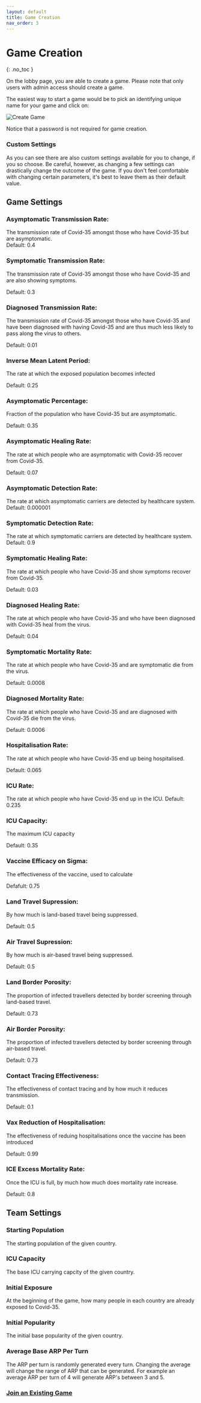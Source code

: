 ```yaml
---
layout: default
title: Game Creation
nav_order: 3
---
```


# Game Creation
{: .no_toc }

On the lobby page, you are able to create a game. Please note that only users with admin access should create a game.

The easiest way to start a game would be to pick an identifying unique name for your game and click on:


![Create Game](https://github.com/CodyCodingCode/Covid-35/blob/gh-pages/assets/images/create_new_game.png?raw=true)


Notice that a password is not required for game creation.

### Custom Settings

As you can see there are also custom settings available for you to change, if you so choose. Be careful, however, as changing a few settings can drastically
change the outcome of the game. If you don't feel comfortable with changing certain parameters, it's best to leave them as their default value. 

## Game Settings
### Asymptomatic Transmission Rate:
The transmission rate of Covid-35 amongst those who have Covid-35 but are asymptomatic.
<br>
Default: 0.4

### Symptomatic Transmission Rate:
The transmission rate of Covid-35 amongst those who have Covid-35 and are also showing symptoms.

Default: 0.3

### Diagnosed Transmission Rate:
The transmission rate of Covid-35 amongst those who have Covid-35 and have been diagnosed with
having Covid-35 and are thus much less likely to pass along the virus to others.

Default: 0.01

### Inverse Mean Latent Period:
The rate at which the exposed population becomes infected

Default: 0.25

### Asymptomatic Percentage:
Fraction of the population who have Covid-35 but are asymptomatic.

Default: 0.35

### Asymptomatic Healing Rate:
The rate at which people who are asymptomatic with Covid-35 recover from Covid-35.

Default: 0.07

### Asymptomatic Detection Rate:
The rate at which asymptomatic carriers are detected by healthcare system.
Default: 0.000001

### Symptomatic Detection Rate:
The rate at which symptomatic carriers are detected by healthcare system.
Default: 0.9

### Symptomatic Healing Rate:
The rate at which people who have Covid-35 and show symptoms recover from Covid-35.

Default: 0.03

### Diagnosed Healing Rate:
The rate at which people who have Covid-35 and who have been diagnosed with Covid-35 heal from the virus.

Default: 0.04

### Symptomatic Mortality Rate:
The rate at which people who have Covid-35 and are symptomatic die from the virus.

Default: 0.0008

### Diagnosed Mortality Rate:
The rate at which people who have Covid-35 and are diagnosed with Covid-35 die from the virus.

Default: 0.0006

### Hospitalisation Rate:
The rate at which people who have Covid-35 end up being hospitalised.

Default: 0.065

### ICU Rate:
The rate at which people who have Covid-35 end up in the ICU.
Default: 0.235

### ICU Capacity:
The maximum ICU capacity

Default: 0.35

### Vaccine Efficacy on Sigma:
The effectiveness of the vaccine, used to calculate 

Defafult: 0.75

### Land Travel Supression:
By how much is land-based travel being suppressed.

Default: 0.5

### Air Travel Supression:
By how much is air-based travel being suppressed.

Default: 0.5

### Land Border Porosity:
The proportion of infected travellers detected by border screening through land-based travel.

Default: 0.73

### Air Border Porosity:
The proportion of infected travellers detected by border screening through air-based travel.

Default: 0.73

### Contact Tracing Effectiveness:
The effectiveness of contact tracing and by how much it reduces transmission.

Default: 0.1

### Vax Reduction of Hospitalisation:
The effectiveness of reduing hospitalisations once the vaccine has been introduced

Default: 0.99

### ICE Excess Mortality Rate:
Once the ICU is full, by much how much does mortality rate increase.

Default: 0.8

## Team Settings

### Starting Population
The starting population of the given country. 

### ICU Capacity
The base ICU carrying capcity of the given country.

### Initial Exposure
At the beginning of the game, how many people in each country are already exposed to Covid-35.

### Initial Popularity
The initial base popularity of the given country.

### Average Base ARP Per Turn
The ARP per turn is randomly generated every turn. Changing the average will change the range of ARP that can be generated. For example an average ARP per turn of 4 will generate ARP's between 3 and 5.

### [Join an Existing Game](https://codycodingcode.github.io/Covid-35/docs/Join%20Game/)
